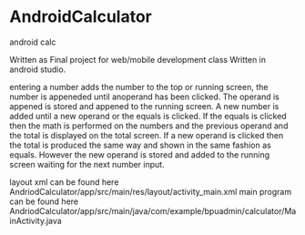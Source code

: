 # AndroidCalculator
android calc


Written as Final project for web/mobile development class
Written in android studio.

entering a number adds the number to the top or running screen, the number is appeneded until anoperand has been clicked.
The operand is appened is stored and appened to the running screen. A new number is added until a new operand or the equals is clicked.
If the equals is clicked then the math is performed on the numbers and the previous operand and the total is displayed on the total screen.
If a new operand is clicked then the total is produced the same way and shown in the same fashion as equals.
However the new operand is stored and added to the running screen waiting for the next number input.

layout xml can be found here AndriodCalculator/app/src/main/res/layout/activity_main.xml
main program can be found here AndriodCalculator/app/src/main/java/com/example/bpuadmin/calculator/MainActivity.java
